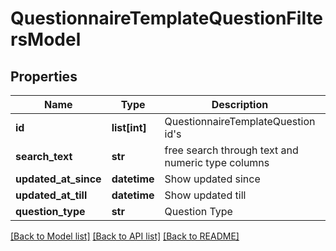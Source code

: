 # QuestionnaireTemplateQuestionFiltersModel

## Properties
Name | Type | Description | Notes
------------ | ------------- | ------------- | -------------
**id** | **list[int]** | QuestionnaireTemplateQuestion id&#39;s | [optional] 
**search_text** | **str** | free search through text and numeric type columns | [optional] 
**updated_at_since** | **datetime** | Show updated since | [optional] 
**updated_at_till** | **datetime** | Show updated till | [optional] 
**question_type** | **str** | Question Type | [optional] 

[[Back to Model list]](../README.md#documentation-for-models) [[Back to API list]](../README.md#documentation-for-api-endpoints) [[Back to README]](../README.md)


